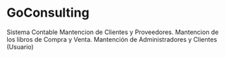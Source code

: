 # GoConsulting
Sistema Contable
Mantencion de Clientes y Proveedores.
Mantencion de los libros de Compra y Venta.
Mantención de Administradores y Clientes (Usuario)
